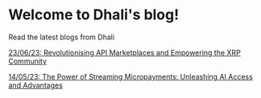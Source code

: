 # Welcome to Dhali's blog!

Read the latest blogs from Dhali

[23/06/23: Revolutionising API Marketplaces and Empowering the XRP Community](empowering_xrp_community.md)

[14/05/23: The Power of Streaming Micropayments: Unleashing AI Access and Advantages](subscription_free_ai.md)